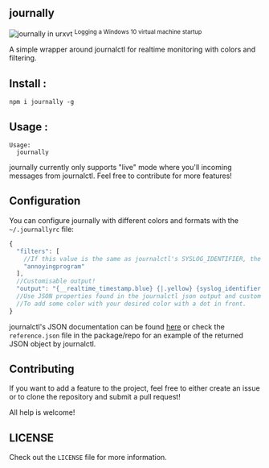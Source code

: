 ## journally

![journally in urxvt](https://i.imgur.com/8zM05pA.gif)
<sup>Logging a Windows 10 virtual machine startup</sup>

A simple wrapper around journalctl for realtime monitoring with colors and filtering.

## Install :
```
npm i journally -g
```

## Usage :
```
Usage:
  journally

```

journally currently only supports "live" mode where you'll incoming messages from journalctl. Feel free to contribute for more features!

## Configuration

You can configure journally with different colors and formats with the `~/.journallyrc` file:
```javascript
{
  "filters": [
    //If this value is the same as journalctl's SYSLOG_IDENTIFIER, the entry is ignored.
    "annoyingprogram"
  ],
  //Customisable output!
  "output": "{__realtime_timestamp.blue} {|.yellow} {syslog_identifier.green} {says.yellow} {message.green}"
  //Use JSON properties found in the journalctl json output and custom ones for stuff like 'says' or a '|' seperator.
  //To add some color with your desired color with a dot in front.
}
```
journalctl's JSON documentation can be found [here](https://www.freedesktop.org/wiki/Software/systemd/json/) or check the `reference.json` file in the package/repo for an example of the returned JSON object by journalctl.

## Contributing

If you want to add a feature to the project, feel free to either create an issue or to clone the repository and submit a pull request!

All help is welcome!

## LICENSE
Check out the `LICENSE` file for more information.
